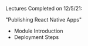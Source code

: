 Lectures Completed on 12/5/21:

"Publishing React Native Apps"
* Module Introduction
* Deployment Steps